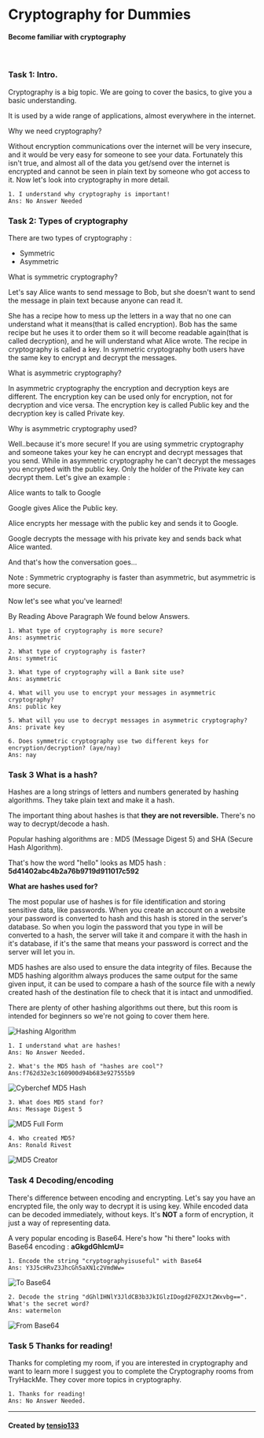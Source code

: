 # Cryptography for Dummies

#### Become familiar with cryptography

<br/>

### Task 1: Intro.

Cryptography is a big topic. We are going to cover the basics, to give you a basic understanding.

It is used by a wide range of applications, almost everywhere in the internet.

Why we need cryptography?

Without encryption communications over the internet will be very insecure, and it would be very easy for someone to see your data. Fortunately this isn't true, and almost all of the data you get/send over the internet is encrypted and cannot be seen in plain text by someone who got access to it. Now let's look into cryptography in more detail.

```
1. I understand why cryptography is important!
Ans: No Answer Needed

```

### Task 2: Types of cryptography

There are two types of cryptography :

- Symmetric
- Asymmetric

What is symmetric cryptography?

Let's say Alice wants to send message to Bob, but she doesn't want to send the message in plain text because anyone can read it.

She has a recipe how to mess up the letters in a way that no one can understand what it means(that is called encryption). Bob has the same recipe but he uses it to order them so it will become readable again(that is called decryption), and he will understand what Alice wrote. The recipe in cryptography is called a key. In symmetric cryptography both users have the same key to encrypt and decrypt the messages.

What is asymmetric cryptography?

In asymmetric cryptography the encryption and decryption keys are different. The encryption key can be used only for encryption, not for decryption and vice versa. The encryption key is called Public key and the decryption key is called Private key.

Why is asymmetric cryptography used?

Well..because it's more secure! If you are using symmetric cryptography and someone takes your key he can encrypt and decrypt messages that you send. While in asymmetric cryptography he can't decrypt the messages you encrypted with the public key. Only the holder of the Private key can decrypt them. Let's give an example :

Alice wants to talk to Google

Google gives Alice the Public key.

Alice encrypts her message with the public key and sends it to Google.

Google decrypts the message with his private key and sends back what Alice wanted.

And that's how the conversation goes...

Note : Symmetric cryptography is faster than asymmetric, but asymmetric is more secure.

Now let's see what you've learned!

By Reading Above Paragraph We found below Answers.

```
1. What type of cryptography is more secure?
Ans: asymmetric

2. What type of cryptography is faster?
Ans: symmetric

3. What type of cryptography will a Bank site use?
Ans: asymmetric

4. What will you use to encrypt your messages in asymmetric cryptography?
Ans: public key

5. What will you use to decrypt messages in asymmetric cryptography?
Ans: private key

6. Does symmetric cryptography use two different keys for encryption/decryption? (aye/nay)
Ans: nay

```

### Task 3 What is a hash?

Hashes are a long strings of letters and numbers generated by hashing algorithms. They take plain text and make it a hash.

The important thing about hashes is that **they are not reversible.** There's no way to decrypt/decode a hash.

Popular hashing algorithms are : MD5 (Message Digest 5) and SHA (Secure Hash Algorithm).

That's how the word "hello" looks as MD5 hash : **5d41402abc4b2a76b9719d911017c592**

**What are hashes used for?**

The most popular use of hashes is for file identification and storing sensitive data, like passwords. When you create an account on a website your password is converted to hash and this hash is stored in the server's database. So when you login the password that you type in will be converted to a hash, the server will take it and compare it with the hash in it's database, if it's the same that means your password is correct and the server will let you in.

MD5 hashes are also used to ensure the data integrity of files. Because the MD5 hashing algorithm always produces the same output for the same given input, it can be used to compare a hash of the source file with a newly created hash of the destination file to check that it is intact and unmodified.

There are plenty of other hashing algorithms out there, but this room is intended for beginners so we're not going to cover them here.

![Hashing Algorithm](https://github.com/vrbait1107/CTF_WRITEUPS/blob/main/TryHackMe/images/Cryptography-for-Dummies/Picture-1.png "Hashing Algorithm")

```
1. I understand what are hashes!
Ans: No Answer Needed.

2. What's the MD5 hash of "hashes are cool"?
Ans:f762d32e3c160900d94b683e927555b9

```

![Cyberchef MD5 Hash](https://github.com/vrbait1107/CTF_WRITEUPS/blob/main/TryHackMe/images/Cryptography-for-Dummies/Picture-2.png "Cyberchef MD5 Hash")

```
3. What does MD5 stand for?
Ans: Message Digest 5

```

![MD5 Full Form](https://github.com/vrbait1107/CTF_WRITEUPS/blob/main/TryHackMe/images/Cryptography-for-Dummies/Picture-3.png "MD5 Full Form")

```
4. Who created MD5?
Ans: Ronald Rivest

```

![MD5 Creator](https://github.com/vrbait1107/CTF_WRITEUPS/blob/main/TryHackMe/images/Cryptography-for-Dummies/Picture-4.png "MD5 Creator")

### Task 4 Decoding/encoding

There's difference between encoding and encrypting. Let's say you have an encrypted file, the only way to decrypt it is using key. While encoded data can be decoded immediately, without keys. It's **NOT** a form of encryption, it just a way of representing data.

A very popular encoding is Base64. Here's how "hi there" looks with Base64 encoding : **aGkgdGhlcmU=**

```
1. Encode the string "cryptographyisuseful" with Base64
Ans: Y3J5cHRvZ3JhcGh5aXN1c2VmdWw=

```

![To Base64](https://github.com/vrbait1107/CTF_WRITEUPS/blob/main/TryHackMe/images/Cryptography-for-Dummies/Picture-5.png "To Base64")

```
2. Decode the string "dGhlIHNlY3JldCB3b3JkIGlzIDogd2F0ZXJtZWxvbg==". What's the secret word?
Ans: watermelon

```

![From Base64](https://github.com/vrbait1107/CTF_WRITEUPS/blob/main/TryHackMe/images/Cryptography-for-Dummies/Picture-6.png "From Base64")

### Task 5 Thanks for reading!

Thanks for completing my room, if you are interested in cryptography and want to learn more I suggest you to complete the Cryptography rooms from TryHackMe. They cover more topics in cryptography.

```
1. Thanks for reading!
Ans: No Answer Needed.

```

<hr/>

#### Created by [tensio133](https://tryhackme.com/p/tensio133)

